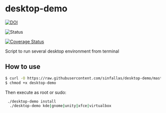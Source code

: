 desktop-demo
============

[![DOI](https://zenodo.org/badge/4102/sinfallas/desktop-demo.svg)](https://zenodo.org/badge/latestdoi/4102/sinfallas/desktop-demo)

![Status](https://api.travis-ci.org/sinfallas/desktop-demo.svg) 

[![Coverage Status](https://coveralls.io/repos/sinfallas/desktop-demo/badge.svg?branch=master&service=github)](https://coveralls.io/github/sinfallas/desktop-demo?branch=master)

Script to run several desktop environment from terminal

## How to use

```bash
$ curl -O https://raw.githubusercontent.com/sinfallas/desktop-demo/master/desktop-demo
$ chmod +x desktop-demo
```
Then execute as root or sudo:

```bash
 ./desktop-demo install
  ./desktop-demo kde|gnome|unity|xfce|virtualbox
